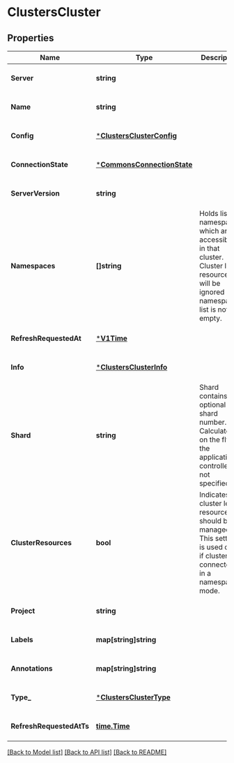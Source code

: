 # ClustersCluster

## Properties
Name | Type | Description | Notes
------------ | ------------- | ------------- | -------------
**Server** | **string** |  | [optional] [default to null]
**Name** | **string** |  | [optional] [default to null]
**Config** | [***ClustersClusterConfig**](clustersClusterConfig.md) |  | [optional] [default to null]
**ConnectionState** | [***CommonsConnectionState**](commonsConnectionState.md) |  | [optional] [default to null]
**ServerVersion** | **string** |  | [optional] [default to null]
**Namespaces** | **[]string** | Holds list of namespaces which are accessible in that cluster. Cluster level resources will be ignored if namespace list is not empty. | [optional] [default to null]
**RefreshRequestedAt** | [***V1Time**](v1Time.md) |  | [optional] [default to null]
**Info** | [***ClustersClusterInfo**](clustersClusterInfo.md) |  | [optional] [default to null]
**Shard** | **string** | Shard contains optional shard number. Calculated on the fly by the application controller if not specified. | [optional] [default to null]
**ClusterResources** | **bool** | Indicates if cluster level resources should be managed. This setting is used only if cluster is connected in a namespaced mode. | [optional] [default to null]
**Project** | **string** |  | [optional] [default to null]
**Labels** | **map[string]string** |  | [optional] [default to null]
**Annotations** | **map[string]string** |  | [optional] [default to null]
**Type_** | [***ClustersClusterType**](clustersClusterType.md) |  | [optional] [default to null]
**RefreshRequestedAtTs** | [**time.Time**](time.Time.md) |  | [optional] [default to null]

[[Back to Model list]](../README.md#documentation-for-models) [[Back to API list]](../README.md#documentation-for-api-endpoints) [[Back to README]](../README.md)

